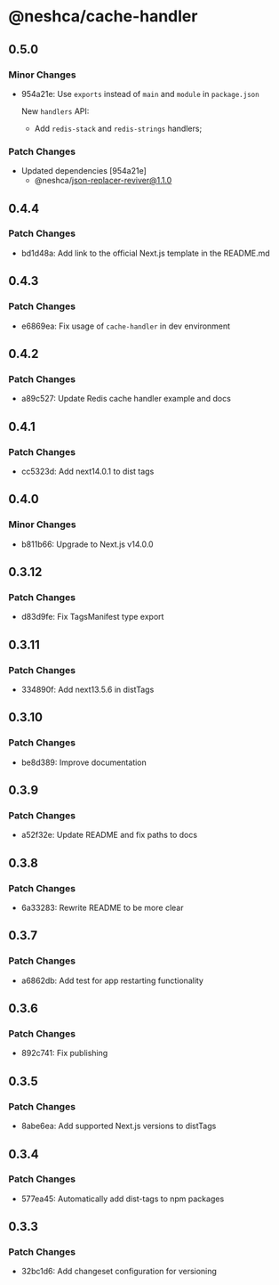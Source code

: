 # @neshca/cache-handler

## 0.5.0

### Minor Changes

-   954a21e: Use `exports` instead of `main` and `module` in `package.json`

    New `handlers` API:

    -   Add `redis-stack` and `redis-strings` handlers;

### Patch Changes

-   Updated dependencies [954a21e]
    -   @neshca/json-replacer-reviver@1.1.0

## 0.4.4

### Patch Changes

-   bd1d48a: Add link to the official Next.js template in the README.md

## 0.4.3

### Patch Changes

-   e6869ea: Fix usage of `cache-handler` in dev environment

## 0.4.2

### Patch Changes

-   a89c527: Update Redis cache handler example and docs

## 0.4.1

### Patch Changes

-   cc5323d: Add next14.0.1 to dist tags

## 0.4.0

### Minor Changes

-   b811b66: Upgrade to Next.js v14.0.0

## 0.3.12

### Patch Changes

-   d83d9fe: Fix TagsManifest type export

## 0.3.11

### Patch Changes

-   334890f: Add next13.5.6 in distTags

## 0.3.10

### Patch Changes

-   be8d389: Improve documentation

## 0.3.9

### Patch Changes

-   a52f32e: Update README and fix paths to docs

## 0.3.8

### Patch Changes

-   6a33283: Rewrite README to be more clear

## 0.3.7

### Patch Changes

-   a6862db: Add test for app restarting functionality

## 0.3.6

### Patch Changes

-   892c741: Fix publishing

## 0.3.5

### Patch Changes

-   8abe6ea: Add supported Next.js versions to distTags

## 0.3.4

### Patch Changes

-   577ea45: Automatically add dist-tags to npm packages

## 0.3.3

### Patch Changes

-   32bc1d6: Add changeset configuration for versioning
